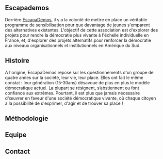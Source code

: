 ## Escapademos

Derrière [EscapaDemos](http://etikamondo.com/etika-tour-escapademos/), il y a la volonté de mettre en place un véritable programme de sensibilisation pour que davantage de jeunes s'emparent des alternatives existantes. L'objectif de cette association est d'explorer des projets pour rendre la démocratie plus vivante à l'échelle individuelle en France, et, d'explorer des projets alternatifs pour renforcer la démocratie aux niveaux organisationnels et institutionnels en Amérique du Sud. 

## Histoire 

A l'origine, EscapaDemos repose sur les questionnements d'un groupe de quatre amies sur la société, leur vie, leur place. Elles ont fait le même constat : leur génération (15-30ans) désavoue de plus en plus le modèle démocratique actuel. La plupart se résignent, s’abstiennent ou font confiance aux extrêmes. Pourtant, il est plus que jamais nécessaire d'œuvrer en faveur d'une société démocratique vivante, où chaque citoyen a la possibilité de s'exprimer, d'agir et de trouver sa place ! 


## Méthodologie 


## Equipe 


## Contact 
